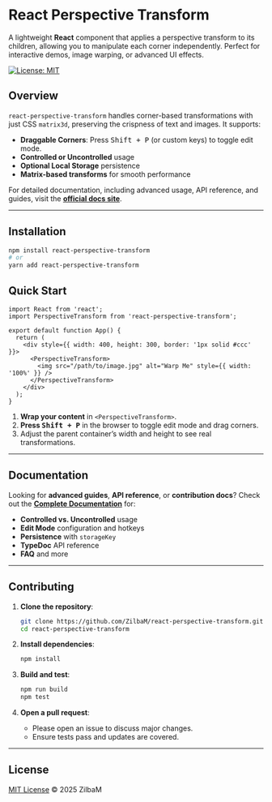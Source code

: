 # React Perspective Transform

A lightweight **React** component that applies a perspective transform to its children, allowing you to manipulate each corner independently. Perfect for interactive demos, image warping, or advanced UI effects.

[![License: MIT](https://img.shields.io/badge/License-MIT-blue.svg)](./LICENSE)

## Overview

`react-perspective-transform` handles corner-based transformations with just CSS `matrix3d`, preserving the crispness of text and images. It supports:

- **Draggable Corners**: Press <kbd>Shift + P</kbd> (or custom keys) to toggle edit mode.
- **Controlled or Uncontrolled** usage
- **Optional Local Storage** persistence
- **Matrix-based transforms** for smooth performance

For detailed documentation, including advanced usage, API reference, and guides, visit the **[official docs site](https://zilbam.github.io/react-perspective-transform)**.

---

## Installation

```bash
npm install react-perspective-transform
# or
yarn add react-perspective-transform
```

## Quick Start

```tsx
import React from 'react';
import PerspectiveTransform from 'react-perspective-transform';

export default function App() {
  return (
    <div style={{ width: 400, height: 300, border: '1px solid #ccc' }}>
      <PerspectiveTransform>
        <img src="/path/to/image.jpg" alt="Warp Me" style={{ width: '100%' }} />
      </PerspectiveTransform>
    </div>
  );
}
```

1. **Wrap your content** in `<PerspectiveTransform>`.
2. **Press <kbd>Shift + P</kbd>** in the browser to toggle edit mode and drag corners.
3. Adjust the parent container’s width and height to see real transformations.

---

## Documentation

Looking for **advanced guides**, **API reference**, or **contribution docs**?
Check out the **[Complete Documentation](./docs/intro.md)** for:

- **Controlled vs. Uncontrolled** usage  
- **Edit Mode** configuration and hotkeys  
- **Persistence** with `storageKey`  
- **TypeDoc** API reference  
- **FAQ** and more

---

## Contributing

1. **Clone the repository**:
   ```bash
   git clone https://github.com/ZilbaM/react-perspective-transform.git
   cd react-perspective-transform
   ```

2. **Install dependencies**:
   ```bash
   npm install
   ```

3. **Build and test**:
   ```bash
   npm run build
   npm test
   ```

4. **Open a pull request**:
   - Please open an issue to discuss major changes.
   - Ensure tests pass and updates are covered.

---

## License

[MIT License](./LICENSE) © 2025 ZilbaM

